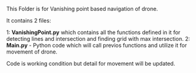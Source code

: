 This Folder is for Vanishing point based navigation of drone.

It contains 2 files:

1: **VanishingPoint.py** which contains all the functions defined in it for detecting lines and intersection and finding grid with max intersection.
2: **Main.py**  -  Python code which will call previos functions and utilize it for movement of drone.

Code is working condition but detail for movement will be updated.
